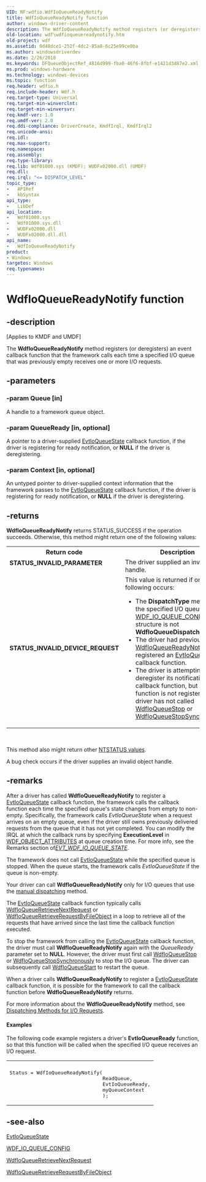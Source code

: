 ```yaml
---
UID: NF:wdfio.WdfIoQueueReadyNotify
title: WdfIoQueueReadyNotify function
author: windows-driver-content
description: The WdfIoQueueReadyNotify method registers (or deregisters) an event callback function that the framework calls each time a specified I/O queue that was previously empty receives one or more I/O requests.
old-location: wdf\wdfioqueuereadynotify.htm
old-project: wdf
ms.assetid: 0d48dce1-252f-4dc2-85a8-6c25e99ce0ba
ms.author: windowsdriverdev
ms.date: 2/26/2018
ms.keywords: DFQueueObjectRef_4816d999-fba0-46f6-8fbf-e1421d3d87e2.xml, WdfIoQueueReadyNotify, WdfIoQueueReadyNotify method, kmdf.wdfioqueuereadynotify, wdf.wdfioqueuereadynotify, wdfio/WdfIoQueueReadyNotify
ms.prod: windows-hardware
ms.technology: windows-devices
ms.topic: function
req.header: wdfio.h
req.include-header: Wdf.h
req.target-type: Universal
req.target-min-winverclnt: 
req.target-min-winversvr: 
req.kmdf-ver: 1.0
req.umdf-ver: 2.0
req.ddi-compliance: DriverCreate, KmdfIrql, KmdfIrql2
req.unicode-ansi: 
req.idl: 
req.max-support: 
req.namespace: 
req.assembly: 
req.type-library: 
req.lib: Wdf01000.sys (KMDF); WUDFx02000.dll (UMDF)
req.dll: 
req.irql: "<= DISPATCH_LEVEL"
topic_type:
-	APIRef
-	kbSyntax
api_type:
-	LibDef
api_location:
-	Wdf01000.sys
-	Wdf01000.sys.dll
-	WUDFx02000.dll
-	WUDFx02000.dll.dll
api_name:
-	WdfIoQueueReadyNotify
product:
- Windows
targetos: Windows
req.typenames: 
---
```


# WdfIoQueueReadyNotify function


## -description


<p class="CCE_Message">[Applies to KMDF and UMDF]

The <b>WdfIoQueueReadyNotify</b> method registers (or deregisters) an event callback function that the framework calls each time a specified I/O queue that was previously empty receives one or more I/O requests.


## -parameters




### -param Queue [in]

A handle to a framework queue object.


### -param QueueReady [in, optional]

A pointer to a driver-supplied <a href="https://msdn.microsoft.com/14999036-c137-4056-b6f7-53a8476fd385">EvtIoQueueState</a> callback function, if the driver is registering for ready notification, or <b>NULL</b> if the driver is deregistering. 


### -param Context [in, optional]

An untyped pointer to driver-supplied context information that the framework passes to the <a href="https://msdn.microsoft.com/14999036-c137-4056-b6f7-53a8476fd385">EvtIoQueueState</a> callback function, if the driver is registering for ready notification, or <b>NULL</b> if the driver is deregistering. 


## -returns



<b>WdfIoQueueReadyNotify</b> returns STATUS_SUCCESS if the operation succeeds. Otherwise, this method might return one of the following values:

<table>
<tr>
<th>Return code</th>
<th>Description</th>
</tr>
<tr>
<td width="40%">
<dl>
<dt><b>STATUS_INVALID_PARAMETER</b></dt>
</dl>
</td>
<td width="60%">
The driver supplied an invalid handle.

</td>
</tr>
<tr>
<td width="40%">
<dl>
<dt><b>STATUS_INVALID_DEVICE_REQUEST</b></dt>
</dl>
</td>
<td width="60%">
This value is returned if one of the following occurs:

<ul>
<li>
The <b>DispatchType</b> member of the specified I/O queue's <a href="https://msdn.microsoft.com/library/windows/hardware/ff552359">WDF_IO_QUEUE_CONFIG</a> structure is not <b>WdfIoQueueDispatchManual</b>.

</li>
<li>
The driver had previously called <a href="https://msdn.microsoft.com/library/windows/hardware/ff548452">WdfIoQueueReadyNotify</a> and registered an <a href="https://msdn.microsoft.com/14999036-c137-4056-b6f7-53a8476fd385">EvtIoQueueState</a> callback function. 

</li>
<li>
The driver is attempting to deregister its notification callback function, but a callback function is not registered or the driver has not called <a href="https://msdn.microsoft.com/library/windows/hardware/ff548482">WdfIoQueueStop</a> or <a href="https://msdn.microsoft.com/library/windows/hardware/ff548489">WdfIoQueueStopSynchronously</a>.

</li>
</ul>
</td>
</tr>
</table>
 

This method also might return other <a href="https://msdn.microsoft.com/library/windows/hardware/ff557697">NTSTATUS values</a>.

A bug check occurs if the driver supplies an invalid object handle.






## -remarks



After a driver has called <b>WdfIoQueueReadyNotify</b> to register a <a href="https://msdn.microsoft.com/14999036-c137-4056-b6f7-53a8476fd385">EvtIoQueueState</a> callback function, the framework calls the callback function each time the specified queue's state changes from empty to non-empty. Specifically, the framework calls <i>EvtIoQueueState</i> when a request arrives on an empty queue, even if the driver still owns previously delivered requests from the queue that it has not yet completed. You can modify the IRQL at which the callback runs by specifying **ExecutionLevel** in [WDF_OBJECT_ATTRIBUTES](https://docs.microsoft.com/windows-hardware/drivers/ddi/content/wdfobject/ns-wdfobject-_wdf_object_attributes) at queue creation time. For more info, see the Remarks section of[*EVT_WDF_IO_QUEUE_STATE*](https://docs.microsoft.com/windows-hardware/drivers/ddi/content/wdfio/nc-wdfio-evt_wdf_io_queue_state).

The framework does not call <a href="https://msdn.microsoft.com/14999036-c137-4056-b6f7-53a8476fd385">EvtIoQueueState</a> while the specified queue is stopped. When the queue starts, the framework calls <i>EvtIoQueueState</i> if the queue is non-empty.

Your driver can call <b>WdfIoQueueReadyNotify</b> only for I/O queues that use the <a href="https://docs.microsoft.com/en-us/windows-hardware/drivers/wdf/dispatching-methods-for-i-o-requests">manual dispatching</a> method. 

The <a href="https://msdn.microsoft.com/14999036-c137-4056-b6f7-53a8476fd385">EvtIoQueueState</a> callback function typically calls <a href="https://msdn.microsoft.com/library/windows/hardware/hh975100">WdfIoQueueRetrieveNextRequest</a> or <a href="https://msdn.microsoft.com/library/windows/hardware/ff548470">WdfIoQueueRetrieveRequestByFileObject</a> in a loop to retrieve all of the requests that have arrived since the last time the callback function executed.

To stop the framework from calling the <a href="https://msdn.microsoft.com/14999036-c137-4056-b6f7-53a8476fd385">EvtIoQueueState</a> callback function, the driver must call <b>WdfIoQueueReadyNotify</b> again with the <i>QueueReady</i> parameter set to <b>NULL</b>. However, the driver must first call <a href="https://msdn.microsoft.com/library/windows/hardware/ff548482">WdfIoQueueStop</a> or <a href="https://msdn.microsoft.com/library/windows/hardware/ff548489">WdfIoQueueStopSynchronously</a> to stop the I/O queue. The driver can subsequently call <a href="https://msdn.microsoft.com/library/windows/hardware/ff548478">WdfIoQueueStart</a> to restart the queue.

When a driver calls <b>WdfIoQueueReadyNotify</b> to register a <a href="https://msdn.microsoft.com/14999036-c137-4056-b6f7-53a8476fd385">EvtIoQueueState</a> callback function, it is possible for the framework to call the callback function before <b>WdfIoQueueReadyNotify</b> returns.

For more information about the <b>WdfIoQueueReadyNotify</b> method, see <a href="https://docs.microsoft.com/en-us/windows-hardware/drivers/wdf/dispatching-methods-for-i-o-requests">Dispatching Methods for I/O Requests</a>.


#### Examples

The following code example registers a driver's <b>EvtIoQueueReady</b> function, so that this function will be called when the specified I/O queue receives an I/O request.

<div class="code"><span codelanguage=""><table>
<tr>
<th></th>
</tr>
<tr>
<td>
<pre>Status = WdfIoQueueReadyNotify(
                               ReadQueue,
                               EvtIoQueueReady,
                               myQueueContext
                               );</pre>
</td>
</tr>
</table></span></div>



## -see-also




<a href="https://msdn.microsoft.com/14999036-c137-4056-b6f7-53a8476fd385">EvtIoQueueState</a>



<a href="https://msdn.microsoft.com/library/windows/hardware/ff552359">WDF_IO_QUEUE_CONFIG</a>



<a href="https://msdn.microsoft.com/library/windows/hardware/hh975100">WdfIoQueueRetrieveNextRequest</a>



<a href="https://msdn.microsoft.com/library/windows/hardware/ff548470">WdfIoQueueRetrieveRequestByFileObject</a>
 

 


